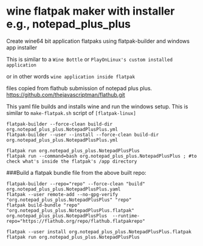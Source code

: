 # wine flatpak maker with installer e.g., notepad_plus_plus
Create wine64 bit application flatpaks using flatpak-builder and windows app installer

This is similar to a `Wine Bottle` or `PlayOnLinux's custom installed application`

or in other words `wine application inside flatpak`

files copied from flathub submission of notepad plus plus.
https://github.com/thejavascriptman/flathub.git

This yaml file builds and installs wine and run the windows setup.
This is similar to `make-flatpak.sh` script of `[flatpak-linux]`

```
flatpak-builder --force-clean build-dir org.notepad_plus_plus.NotepadPlusPlus.yml 
flatpak-builder --user --install --force-clean build-dir org.notepad_plus_plus.NotepadPlusPlus.yml

flatpak run org.notepad_plus_plus.NotepadPlusPlus
flatpak run --command=bash org.notepad_plus_plus.NotepadPlusPlus ; #to check what's inside the flatpak's /app directory
```
###Build a flatpak bundle file from the above built repo:
```
flatpak-builder --repo="repo" --force-clean "build" org.notepad_plus_plus.NotepadPlusPlus.yaml
flatpak --user remote-add --no-gpg-verify "org.notepad_plus_plus.NotepadPlusPlus" "repo"
flatpak build-bundle "repo" "org.notepad_plus_plus.NotepadPlusPlus.flatpak" org.notepad_plus_plus.NotepadPlusPlus  --runtime-repo="https://flathub.org/repo/flathub.flatpakrepo"

flatpak --user install org.notepad_plus_plus.NotepadPlusPlus.flatpak
flatpak run org.notepad_plus_plus.NotepadPlusPlus
```
